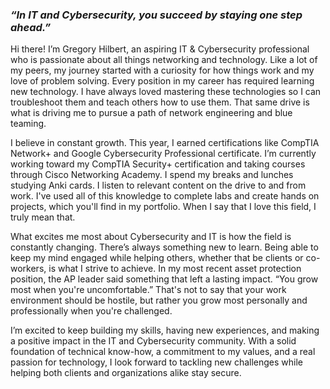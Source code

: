 ### ***“In IT and Cybersecurity, you succeed by staying one step ahead.”***

Hi there! I’m Gregory Hilbert, an aspiring IT & Cybersecurity professional who is passionate about all things networking and technology. Like a lot of my peers, my journey started with a curiosity for how things work and my love of problem solving. Every position in my career has required learning new technology. I have always loved mastering these technologies so I can troubleshoot them and teach others how to use them. That same drive is what is driving me to pursue a path of network engineering and blue teaming. 

I believe in constant growth. This year, I earned certifications like CompTIA Network+ and Google Cybersecurity Professional certificate. I’m currently working toward my CompTIA Security+ certification and taking courses through Cisco Networking Academy. I spend my breaks and lunches studying Anki cards. I listen to relevant content on the drive to and from work. I've used all of this knowledge to complete labs and create hands on projects, which you'll find in my portfolio. When I say that I love this field, I truly mean that.

What excites me most about Cybersecurity and IT is how the field is constantly changing. There’s always something new to learn. Being able to keep my mind engaged while helping others, whether that be clients or co-workers, is what I strive to achieve. In my most recent asset protection position, the AP leader said something that left a lasting impact. “You grow most when you're uncomfortable.” That's not to say that your work environment should be hostile, but rather you grow most personally and professionally when you're challenged. 

I’m excited to keep building my skills, having new experiences, and making a positive impact in the IT and Cybersecurity community. With a solid foundation of technical know-how, a commitment to my values, and a real passion for technology, I look forward to tackling new challenges while helping both clients and organizations alike stay secure. 
